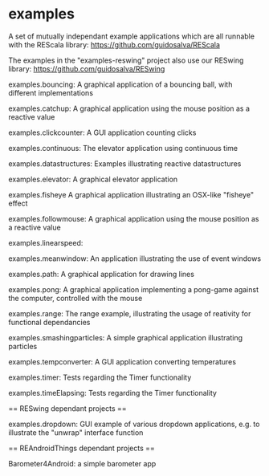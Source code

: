 examples
========

A set of mutually independant example applications which are all runnable with the REScala library:
https://github.com/guidosalva/REScala

The examples in the "examples-reswing" project also use our RESwing library:
https://github.com/guidosalva/RESwing


examples.bouncing:
	A graphical application of a bouncing ball, with different implementations
	
examples.catchup:
	A graphical application using the mouse position as a reactive value

examples.clickcounter:
	A GUI application counting clicks

examples.continuous:
	The elevator application using continuous time
	
examples.datastructures:
	Examples illustrating reactive datastructures

examples.elevator:
	A graphical elevator application
	
examples.fisheye
	A graphical application illustrating an OSX-like "fisheye" effect

examples.followmouse:
	A graphical application using the mouse position as a reactive value

examples.linearspeed:
	
examples.meanwindow:
	An application illustrating the use of event windows
	
examples.path:
	A graphical application for drawing lines
	
examples.pong:
	A graphical application implementing a pong-game against the computer, controlled with the mouse
	
examples.range:
	The range example, illustrating the usage of reativity for functional dependancies

examples.smashingparticles:
	A simple graphical application illustrating particles
	
examples.tempconverter:
	A GUI application converting temperatures
	
examples.timer:
	Tests regarding the Timer functionality
	
examples.timeElapsing:
	Tests regarding the Timer functionality

== RESwing dependant projects ==
	
examples.dropdown:
	GUI example of various dropdown applications, e.g. to illustrate the "unwrap" interface function
	
== REAndroidThings dependant projects ==

Barometer4Android:
  a simple barometer app
